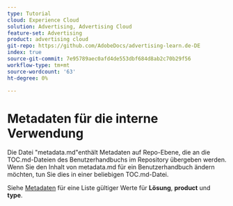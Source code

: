 ```yaml
---
type: Tutorial
cloud: Experience Cloud
solution: Advertising, Advertising Cloud
feature-set: Advertising
product: advertising cloud
git-repo: https://github.com/AdobeDocs/advertising-learn.de-DE
index: true
source-git-commit: 7e95789aec0afd4de553dbf684d8ab2c70b29f56
workflow-type: tm+mt
source-wordcount: '63'
ht-degree: 0%

---
```



# Metadaten für die interne Verwendung

Die Datei &quot;metadata.md&quot;enthält Metadaten auf Repo-Ebene, die an die TOC.md-Dateien des Benutzerhandbuchs im Repository übergeben werden. Wenn Sie den Inhalt von metadata.md für ein Benutzerhandbuch ändern möchten, tun Sie dies in einer beliebigen TOC.md-Datei.

Siehe [Metadaten](https://experienceleague.adobe.com/docs/authoring-guide-exl/using/editing/user-guide-setup/metadata.html) für eine Liste gültiger Werte für **Lösung**, **product** und **type**.

